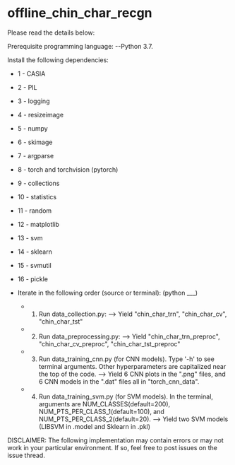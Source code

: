 # offline_chin_char_recgn
Please read the details below:

Prerequisite programming language: 
--Python 3.7.

Install the following dependencies: 
 - 1 - CASIA 
 - 2 - PIL 
 - 3 - logging
 - 4 - resizeimage
 - 5 - numpy
 - 6 - skimage
 - 7 - argparse
 - 8 - torch and torchvision (pytorch)
 - 9 - collections
 - 10 - statistics
 - 11 - random
 - 12 - matplotlib
 - 13 - svm
 - 14 - sklearn
 - 15 - svmutil
 - 16 - pickle
      
- Iterate in the following order (source or terminal): (python ___)
  - 1. Run data_collection.py:
      --> Yield "chin_char_trn", "chin_char_cv", "chin_char_tst"      
  - 2. Run data_preprocessing.py:
      --> Yield "chin_char_trn_preproc", "chin_char_cv_preproc", "chin_char_tst_preproc"
  - 3. Run data_training_cnn.py (for CNN models). Type '-h' to see terminal arguments. Other hyperparameters are capitalized near the top of the code. 
       --> Yield 6 CNN plots in  the ".png" files, and 6 CNN models in the ".dat" files all in "torch_cnn_data".
  - 4. Run data_training_svm.py (for SVM models). 
            In the terminal, arguments are NUM_CLASSES(default=200), NUM_PTS_PER_CLASS_1(default=100), and NUM_PTS_PER_CLASS_2(default=20).
       --> Yield two SVM models (LIBSVM in .model and Sklearn in .pkl)
       
DISCLAIMER: The following implementation may contain errors or may not work in your particular environment. 
            If so, feel free to post issues on the issue thread.
